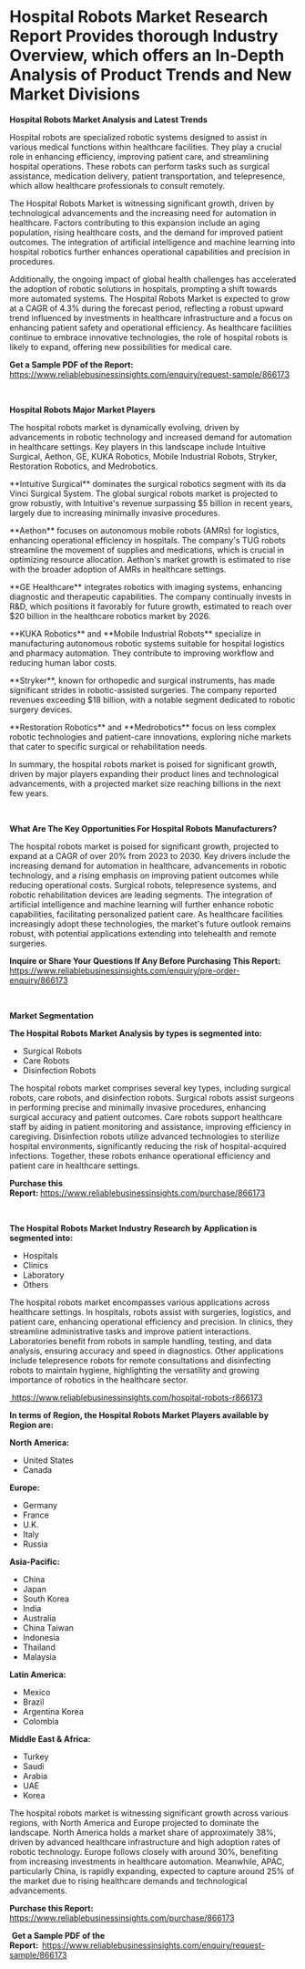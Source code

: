 <p><h1>Hospital Robots Market Research Report Provides thorough Industry Overview, which offers an In-Depth Analysis of Product Trends and New Market Divisions</h1></p><p><strong>Hospital Robots Market Analysis and Latest Trends</strong></p>
<p><p>Hospital robots are specialized robotic systems designed to assist in various medical functions within healthcare facilities. They play a crucial role in enhancing efficiency, improving patient care, and streamlining hospital operations. These robots can perform tasks such as surgical assistance, medication delivery, patient transportation, and telepresence, which allow healthcare professionals to consult remotely.</p><p>The Hospital Robots Market is witnessing significant growth, driven by technological advancements and the increasing need for automation in healthcare. Factors contributing to this expansion include an aging population, rising healthcare costs, and the demand for improved patient outcomes. The integration of artificial intelligence and machine learning into hospital robotics further enhances operational capabilities and precision in procedures.</p><p>Additionally, the ongoing impact of global health challenges has accelerated the adoption of robotic solutions in hospitals, prompting a shift towards more automated systems. The Hospital Robots Market is expected to grow at a CAGR of 4.3% during the forecast period, reflecting a robust upward trend influenced by investments in healthcare infrastructure and a focus on enhancing patient safety and operational efficiency. As healthcare facilities continue to embrace innovative technologies, the role of hospital robots is likely to expand, offering new possibilities for medical care.</p></p>
<p><strong>Get a Sample PDF of the Report:&nbsp;</strong> <a href="https://www.reliablebusinessinsights.com/enquiry/request-sample/866173?utm_campaign=2248&utm_medium=2&utm_source=Github&utm_content=ia&utm_term=13042025&utm_id=hospital-robots">https://www.reliablebusinessinsights.com/enquiry/request-sample/866173</a></p>
<p>&nbsp;</p>
<p><strong>Hospital Robots Major Market Players</strong></p>
<p><p>The hospital robots market is dynamically evolving, driven by advancements in robotic technology and increased demand for automation in healthcare settings. Key players in this landscape include Intuitive Surgical, Aethon, GE, KUKA Robotics, Mobile Industrial Robots, Stryker, Restoration Robotics, and Medrobotics.</p><p>**Intuitive Surgical** dominates the surgical robotics segment with its da Vinci Surgical System. The global surgical robots market is projected to grow robustly, with Intuitive's revenue surpassing $5 billion in recent years, largely due to increasing minimally invasive procedures.</p><p>**Aethon** focuses on autonomous mobile robots (AMRs) for logistics, enhancing operational efficiency in hospitals. The company's TUG robots streamline the movement of supplies and medications, which is crucial in optimizing resource allocation. Aethon's market growth is estimated to rise with the broader adoption of AMRs in healthcare settings.</p><p>**GE Healthcare** integrates robotics with imaging systems, enhancing diagnostic and therapeutic capabilities. The company continually invests in R&D, which positions it favorably for future growth, estimated to reach over $20 billion in the healthcare robotics market by 2026.</p><p>**KUKA Robotics** and **Mobile Industrial Robots** specialize in manufacturing autonomous robotic systems suitable for hospital logistics and pharmacy automation. They contribute to improving workflow and reducing human labor costs.</p><p>**Stryker**, known for orthopedic and surgical instruments, has made significant strides in robotic-assisted surgeries. The company reported revenues exceeding $18 billion, with a notable segment dedicated to robotic surgery devices.</p><p>**Restoration Robotics** and **Medrobotics** focus on less complex robotic technologies and patient-care innovations, exploring niche markets that cater to specific surgical or rehabilitation needs.</p><p>In summary, the hospital robots market is poised for significant growth, driven by major players expanding their product lines and technological advancements, with a projected market size reaching billions in the next few years.</p></p>
<p>&nbsp;</p>
<p><strong>What Are The Key Opportunities For Hospital Robots Manufacturers?</strong></p>
<p><p>The hospital robots market is poised for significant growth, projected to expand at a CAGR of over 20% from 2023 to 2030. Key drivers include the increasing demand for automation in healthcare, advancements in robotic technology, and a rising emphasis on improving patient outcomes while reducing operational costs. Surgical robots, telepresence systems, and robotic rehabilitation devices are leading segments. The integration of artificial intelligence and machine learning will further enhance robotic capabilities, facilitating personalized patient care. As healthcare facilities increasingly adopt these technologies, the market's future outlook remains robust, with potential applications extending into telehealth and remote surgeries.</p></p>
<p><strong>Inquire or Share Your Questions If Any Before Purchasing This Report:</strong> <a href="https://www.reliablebusinessinsights.com/enquiry/pre-order-enquiry/866173?utm_campaign=2248&utm_medium=2&utm_source=Github&utm_content=ia&utm_term=13042025&utm_id=hospital-robots">https://www.reliablebusinessinsights.com/enquiry/pre-order-enquiry/866173</a></p>
<p>&nbsp;</p>
<p><strong>Market Segmentation</strong></p>
<p><strong>The Hospital Robots Market Analysis by types is segmented into:</strong></p>
<p><ul><li>Surgical Robots</li><li>Care Robots</li><li>Disinfection Robots</li></ul></p>
<p><p>The hospital robots market comprises several key types, including surgical robots, care robots, and disinfection robots. Surgical robots assist surgeons in performing precise and minimally invasive procedures, enhancing surgical accuracy and patient outcomes. Care robots support healthcare staff by aiding in patient monitoring and assistance, improving efficiency in caregiving. Disinfection robots utilize advanced technologies to sterilize hospital environments, significantly reducing the risk of hospital-acquired infections. Together, these robots enhance operational efficiency and patient care in healthcare settings.</p></p>
<p><strong>Purchase this Report:&nbsp;</strong><a href="https://www.reliablebusinessinsights.com/purchase/866173?utm_campaign=2248&utm_medium=2&utm_source=Github&utm_content=ia&utm_term=13042025&utm_id=hospital-robots">https://www.reliablebusinessinsights.com/purchase/866173</a></p>
<p>&nbsp;</p>
<p><strong>The Hospital Robots Market Industry Research by Application is segmented into:</strong></p>
<p><ul><li>Hospitals</li><li>Clinics</li><li>Laboratory</li><li>Others</li></ul></p>
<p><p>The hospital robots market encompasses various applications across healthcare settings. In hospitals, robots assist with surgeries, logistics, and patient care, enhancing operational efficiency and precision. In clinics, they streamline administrative tasks and improve patient interactions. Laboratories benefit from robots in sample handling, testing, and data analysis, ensuring accuracy and speed in diagnostics. Other applications include telepresence robots for remote consultations and disinfecting robots to maintain hygiene, highlighting the versatility and growing importance of robotics in the healthcare sector.</p></p>
<p><a href="https://www.reliablebusinessinsights.com/hospital-robots-r866173?utm_campaign=2248&utm_medium=2&utm_source=Github&utm_content=ia&utm_term=13042025&utm_id=hospital-robots">&nbsp;https://www.reliablebusinessinsights.com/hospital-robots-r866173</a></p>
<p><strong>In terms of Region, the Hospital Robots Market Players available by Region are:</strong></p>
<p>
    <p> <strong> North America: </strong>
        <ul>
            <li>United States</li>
            <li>Canada</li>
        </ul>
        </p> 
    <p> <strong> Europe: </strong>
        <ul>
            <li>Germany</li>
            <li>France</li>
            <li>U.K.</li>
            <li>Italy</li>
            <li>Russia</li>
        </ul>
        </p> 
    <p> <strong> Asia-Pacific: </strong>
        <ul>
            <li>China</li>
            <li>Japan</li>
            <li>South Korea</li>
            <li>India</li>
            <li>Australia</li>
            <li>China Taiwan</li>
            <li>Indonesia</li>
            <li>Thailand</li>
            <li>Malaysia</li>
        </ul>
        </p> 
    <p> <strong> Latin America: </strong>
        <ul>
            <li>Mexico</li>
            <li>Brazil</li>
            <li>Argentina Korea</li>
            <li>Colombia</li>
        </ul>
        </p> 
    <p> <strong> Middle East & Africa: </strong>
        <ul>
            <li>Turkey</li>
            <li>Saudi</li>
            <li>Arabia</li>
            <li>UAE</li>
            <li>Korea</li>
        </ul>
    </p>
    </p>
<p><p>The hospital robots market is witnessing significant growth across various regions, with North America and Europe projected to dominate the landscape. North America holds a market share of approximately 38%, driven by advanced healthcare infrastructure and high adoption rates of robotic technology. Europe follows closely with around 30%, benefiting from increasing investments in healthcare automation. Meanwhile, APAC, particularly China, is rapidly expanding, expected to capture around 25% of the market due to rising healthcare demands and technological advancements.</p></p>
<p><strong>Purchase this Report: </strong><a href="https://www.reliablebusinessinsights.com/purchase/866173?utm_campaign=2248&utm_medium=2&utm_source=Github&utm_content=ia&utm_term=13042025&utm_id=hospital-robots">https://www.reliablebusinessinsights.com/purchase/866173</a></p>
<p>&nbsp;<strong>Get a Sample PDF of the Report:&nbsp;&nbsp;</strong><a href="https://www.reliablebusinessinsights.com/enquiry/request-sample/866173?utm_campaign=2248&utm_medium=2&utm_source=Github&utm_content=ia&utm_term=13042025&utm_id=hospital-robots">https://www.reliablebusinessinsights.com/enquiry/request-sample/866173</a></p>
<p><strong></strong></p>
<p><p></p><p></p><p></p></p>